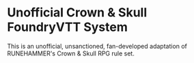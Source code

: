 # Unofficial Crown & Skull FoundryVTT System

This is an unofficial, unsanctioned, fan-developed adaptation of RUNEHAMMER's Crown & Skull RPG rule set.

